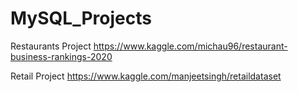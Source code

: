# MySQL_Projects

Restaurants Project
https://www.kaggle.com/michau96/restaurant-business-rankings-2020

Retail Project
https://www.kaggle.com/manjeetsingh/retaildataset
